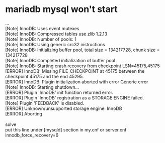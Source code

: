 # mariadb mysql won't start
...<br>
[Note] InnoDB: Uses event mutexes<br>
[Note] InnoDB: Compressed tables use zlib 1.2.13<br>
[Note] InnoDB: Number of pools: 1<br>
[Note] InnoDB: Using generic crc32 instructions<br>
[Note] InnoDB: Initializing buffer pool, total size = 134217728, chunk size = 134217728<br>
[Note] InnoDB: Completed initialization of buffer pool<br>
[Note] InnoDB: Starting crash recovery from checkpoint LSN=45175,45175<br>
[ERROR] InnoDB: Missing FILE_CHECKPOINT at 45175 between the checkpoint 45175 and the end 45295.<br>
[ERROR] InnoDB: Plugin initialization aborted with error Generic error<br>
[Note] InnoDB: Starting shutdown...<br>
[ERROR] Plugin 'InnoDB' init function returned error.<br>
[ERROR] Plugin 'InnoDB' registration as a STORAGE ENGINE failed.<br>
[Note] Plugin 'FEEDBACK' is disabled.<br>
[ERROR] Unknown/unsupported storage engine: InnoDB<br>
[ERROR] Aborting<br>
<br>
solve<br>
put this line under [mysqld] section in my.cnf or server.cnf<br>
innodb_force_recovery=6
